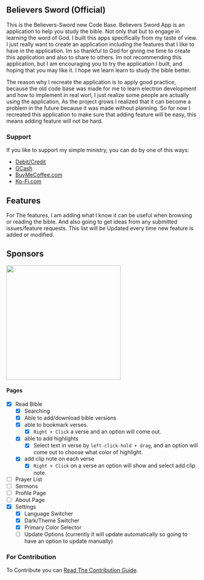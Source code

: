 ## Believers Sword (Official)

This is the Believers-Sword new Code Base. Believers Sword App is an application to help you study the bible. Not only that but to engage in learning the word of God. I built this apps specifically from my taste of view. I just really want to create an application including the features that I like to have in the application. Im so thankful to God for giving me time to create this application and also to share to others. Im not recommending this application, but I am encouraging you to try the application I built, and hoping that you may like it. I hope we learn learn to study the bible better.

The reason why I recreate the application is to apply good practice, because the old code base was made for me to learn electron development and how to implement in real worl, I just realize some people are actually using the application, As the project grows I realized that it can become a problem in the future because it was made without planning. So for now I recreated this application to make sure that adding feature will be easy, this means adding feature will not be hard.

### Support

If you like to support my simple ministry, you can do by one of this ways:

-   [Debit/Credit](https://www.paypal.com/donate?hosted_button_id=DCZYF7KWPUVB4)
-   [GCash](https://i.ibb.co/kJGg32y/GCash-My-QR-06102021230745.png)
-   [BuyMeCoffee.com](https://www.buymeacoffee.com/BroJenuel)
-   [Ko-Fi.com](https://ko-fi.com/brojenuel)

## Features

For The features, I am adding what I know it can be useful when browsing or reading the bible. And also going to get ideas from any submitted issues/feature requests. This list will be Updated every time new feature is added or modified.

## Sponsors
[<img src="https://believers-sword.brojenuel.com/images/sponsors/navicat.png" width="300" />](https://www.navicat.com)

#### Pages

-   [x] Read Bible
    -   [x] Searching
    -   [x] Able to add/download bible versions
    -   [x] able to bookmark verses.
        -   [x] `Right + Click` a verse and an option will come out.
    -   [x] able to add highlights
        -   [x] Select text in verse by `left-click-hold + drag`, and an option will come out to choose what color of highlight.
    -   [x] add clip note on each verse
        -   [x] `Right + Click` on a verse an option will show and select add clip note.
-   [ ] Prayer List
-   [ ] Sermons
-   [ ] Profile Page
-   [ ] About Page
-   [x] Settings
    -   [x] Language Switcher
    -   [x] Dark/Theme Switcher
    -   [x] Primary Color Selector
    -   [ ] Update Options (currently it will update automatically so going to have an option to update manually)

### For Contribution

To Contribute you can [Read The Contribution Guide](https://github.com/Bible-Projects/believers-sword-next/wiki/Contributing).
